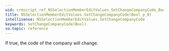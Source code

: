 ```yaml
---
uid: crmscript_ref_NSSelectionMemberEditValues_SetChangeCompanyCode_Bool_p_0
title: NSSelectionMemberEditValues.SetChangeCompanyCode(Bool p_0)
intellisense: NSSelectionMemberEditValues.SetChangeCompanyCode
keywords: SetChangeCompanyCode(Bool)
so.topic: reference
---
```



If true, the code of the company will change.


